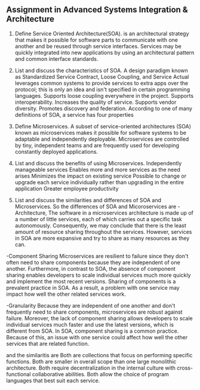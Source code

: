 ## Assignment in Advanced Systems Integration & Architecture
1. Define Service Oriented Architecture(SOA).
is an architectural strategy that makes it possible for software parts
to communicate with one another and be reused through service interfaces.
Services may be quickly integrated into new applications by using an architectural 
pattern and common interface standards.

2. List and discuss the characteristics of SOA.
A design paradigm known as Standardized Service Contract, Loose Coupling, and 
Service Actual leverages common systems to provide services to extra apps over 
the protocol; this is only an idea and isn't specified in certain programming languages.
Supports loose coupling everywhere in the project.
Supports interoperability.
Increases the quality of service.
Supports vendor diversity.
Promotes discovery and federation.
According to one of many definitions of SOA, a service has four properties

3. Define Microservices.
A subset of service-oriented architectures (SOA) known as microservices makes it possible 
for software systems to be adaptable and independently deployable. Microservices are controlled 
by tiny, independent teams and are frequently used for developing constantly deployed applications.

4. List and discuss the benefits of using Microservices.
Independently manageable services
Enables more and more services as the need arises
Minimizes the impact on existing service
Possible to change or upgrade each service individually rather than upgrading in the entire application
Greater employee productivity

5. List and discuss the similarities and differences of SOA and Microservices.
So the differences of SOA and Micoroservices are
-Architecture, The software in a microservices architecture is made up of a number of little services, 
each of which carries out a specific task autonomously.
Consequently, we may conclude that there is the least amount of resource sharing throughout the services. 
However, services in SOA are more expansive 
and try to share as many resources as they can.

-Component Sharing
Microservices are resilient to failure since they don't often need to share components because they are 
independent of one another.
Furthermore, in contrast to SOA, the absence of component sharing enables developers to scale individual 
services much more quickly and implement the most recent versions. 
Sharing of components is a prevalent practice in SOA. As a result, a problem with one service may 
impact how well the other related services work.

-Granularity
Because they are independent of one another and don't frequently need to share components, 
microservices are robust against failure.
Moreover, the lack of component sharing allows developers to scale individual services much faster and 
use the latest versions, which is different from SOA. 
In SOA, component sharing is a common practice. Because of this, an issue with one service could affect how well the other services that are related function.

and the similaritis are
Both are collections that focus on performing specific functions.
Both are smaller in overall scope than one large monolithic architecture.
Both require decentralization in the internal culture with cross-functional collaborative abilities.
Both allow the choice of program languages that best suit each service.

